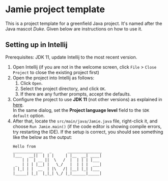 # Jamie project template

This is a project template for a greenfield Java project. It's named after the Java mascot _Duke_. Given below are instructions on how to use it.

## Setting up in Intellij

Prerequisites: JDK 11, update Intellij to the most recent version.

1. Open Intellij (if you are not in the welcome screen, click `File` > `Close Project` to close the existing project first)
1. Open the project into Intellij as follows:
   1. Click `Open`.
   1. Select the project directory, and click `OK`.
   1. If there are any further prompts, accept the defaults.
1. Configure the project to use **JDK 11** (not other versions) as explained in [here](https://www.jetbrains.com/help/idea/sdk.html#set-up-jdk).<br>
   In the same dialog, set the **Project language level** field to the `SDK default` option.
3. After that, locate the `src/main/java/Jamie.java` file, right-click it, and choose `Run Jamie.main()` (if the code editor is showing compile errors, try restarting the IDE). If the setup is correct, you should see something like the below as the output:
   ```
   Hello from
   _____________   _       _______________
   |___   __||  | | |     | |__  __| ____|
       | |  | __ ||  \   /  |  | | | |___
    _  | | | |__| |   \_/   |  | | |  ___|
   | |_| | |  __  | |\   /| |__| |_| |___
   |_____| |_|  |_|_| \_/ |_|______|_____|
   ```
